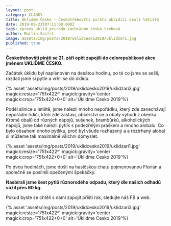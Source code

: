 ```yaml
---
layout: post
category: CLANKY
title: Ukliďme Česko - Českotřebovští piráti uklidili okolí letiště
date: 2019-09-22T07:11:00.000Z
tags: zpravy uklid priroda zachranme ceska trebová
author: Martin Saifrt
image: assets/img/posts/2019/uklidcesko2019/uklidzari.jpg
published: true
---
```

**Českotřebovští piráti se  21. září opět zapojili do celorepublikové akce jménem UKLIĎME ČESKO.**
  
Začátek úklidu byl naplánován na desátou hodinu, po té co jsme se sešli, rozdali jsme si pytle a vrhli se do úklidu. 

{% asset 'assets/img/posts/2019/uklidcesko2019/uklidzari2.jpg' magick:resize='751x422^' magick:gravity='center' magick:crop='751x422+0+0' alt='Uklidme Cesko 2019'%}


Podél silnice u letiště, jsme nalezli mnoho nepořádku, který zde zanechávají nepořádní řidiči, kteří zde zastaví, občerství se a obaly vyhodí z okénka. Kromě obalů od různých nápojů, sušenek, brambůrků, alkoholických nápojů, jsme také nalezli pytlík s podezřelým práškem a mnoho alobalu. Co bylo obsahem onoho pytlíku, proč byl všude rozházený a a roztrhaný alobal si můžeme tak maximálně všichni domyslet. 

{% asset 'assets/img/posts/2019/uklidcesko2019/uklidzari1.jpg' magick:resize='751x422^' magick:gravity='center' magick:crop='751x422+0+0' alt='Uklidme Cesko 2019'%}

Po dvou hodinách, jsme došli na hasičskou chatu pojmenovanou Florián a společně se posilnili opečenými špekáčky.


**Nasbírali jsme šest pytlů různorodého odpadu, který dle našich odhadů vážil přes 60 kg.**

Pokud byste se chtěli s námi zapojit příští rok, sledujte náš FB a web.

{% asset 'assets/img/posts/2019/uklidcesko2019/uklidzari3.jpg' magick:resize='751x422^' magick:gravity='center' magick:crop='751x422+0+0' alt='Uklidme Cesko 2019'%}
 

